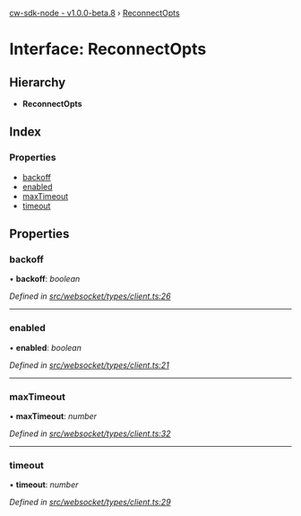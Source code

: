 [cw-sdk-node - v1.0.0-beta.8](../README.md) › [ReconnectOpts](reconnectopts.md)

# Interface: ReconnectOpts

## Hierarchy

* **ReconnectOpts**

## Index

### Properties

* [backoff](reconnectopts.md#backoff)
* [enabled](reconnectopts.md#enabled)
* [maxTimeout](reconnectopts.md#maxtimeout)
* [timeout](reconnectopts.md#timeout)

## Properties

###  backoff

• **backoff**: *boolean*

*Defined in [src/websocket/types/client.ts:26](https://github.com/cryptowatch/cw-sdk-node/blob/master/src/websocket/types/client.ts#L26)*

___

###  enabled

• **enabled**: *boolean*

*Defined in [src/websocket/types/client.ts:21](https://github.com/cryptowatch/cw-sdk-node/blob/master/src/websocket/types/client.ts#L21)*

___

###  maxTimeout

• **maxTimeout**: *number*

*Defined in [src/websocket/types/client.ts:32](https://github.com/cryptowatch/cw-sdk-node/blob/master/src/websocket/types/client.ts#L32)*

___

###  timeout

• **timeout**: *number*

*Defined in [src/websocket/types/client.ts:29](https://github.com/cryptowatch/cw-sdk-node/blob/master/src/websocket/types/client.ts#L29)*
